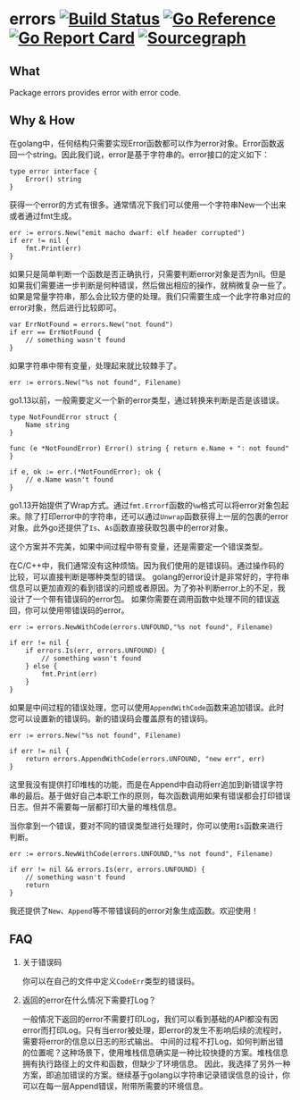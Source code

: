 # errors [![Build Status](https://travis-ci.org/rangechow/errors.svg?branch=main)](https://travis-ci.org/rangechow/errors) [![Go Reference](https://pkg.go.dev/badge/github.com/rangechow/errors.svg)](https://pkg.go.dev/github.com/rangechow/errors) [![Go Report Card](https://goreportcard.com/badge/github.com/rangechow/errors)](https://goreportcard.com/report/github.com/rangechow/errors) [![Sourcegraph](https://sourcegraph.com/github.com/rangechow/errors/-/badge.svg)](https://sourcegraph.com/github.com/rangechow/errors?badge)

## What

Package errors provides error with error code.

## Why & How

在golang中，任何结构只需要实现Error函数都可以作为error对象。Error函数返回一个string。因此我们说，error是基于字符串的。error接口的定义如下：

	type error interface {
		Error() string
	}

获得一个error的方式有很多。通常情况下我们可以使用一个字符串New一个出来或者通过fmt生成。

	err := errors.New("emit macho dwarf: elf header corrupted")
	if err != nil {
		fmt.Print(err)
	}

如果只是简单判断一个函数是否正确执行，只需要判断error对象是否为nil。但是如果我们需要进一步判断是何种错误，然后做出相应的操作，就稍微复杂一些了。
如果是常量字符串，那么会比较方便的处理。我们只需要生成一个此字符串对应的error对象，然后进行比较即可。

    var ErrNotFound = errors.New("not found")
    if err == ErrNotFound {
        // something wasn't found
    }

如果字符串中带有变量，处理起来就比较棘手了。

	err := errors.New("%s not found", Filename)

go1.13以前，一般需要定义一个新的error类型，通过转换来判断是否是该错误。

	type NotFoundError struct {
		Name string
	}
 
	func (e *NotFoundError) Error() string { return e.Name + ": not found" }

	if e, ok := err.(*NotFoundError); ok {
		// e.Name wasn't found
	}

go1.13开始提供了Wrap方式。通过`fmt.Errorf`函数的`%w`格式可以将error对象包起来。除了打印error中的字符串，还可以通过`Unwrap`函数获得上一层的包裹的error对象。此外go还提供了`Is`、`As`函数直接获取包裹中的error对象。

这个方案并不完美，如果中间过程中带有变量，还是需要定一个错误类型。

在C/C++中，我们通常没有这种烦恼。因为我们使用的是错误码。通过操作码的比较，可以直接判断是哪种类型的错误。
golang的error设计是非常好的，字符串信息可以更加直观的看到错误的问题或者原因。为了弥补判断error上的不足，我设计了一个带有错误码的error包。
如果你需要在调用函数中处理不同的错误返回，你可以使用带错误码的error。


    err := errors.NewWithCode(errors.UNFOUND,"%s not found", Filename)

	if err != nil {
		if errors.Is(err, errors.UNFOUND) {
			// something wasn't found
		} else {
			fmt.Print(err)
		}
	}

如果是中间过程的错误处理，您可以使用`AppendWithCode`函数来追加错误。此时您可以设置新的错误码。新的错误码会覆盖原有的错误码。

	err := errors.New("%s not found", Filename)

	if err != nil {
		return errors.AppendWithCode(errors.UNFOUND, "new err", err)
	}

这里我没有提供打印堆栈的功能，而是在Append中自动将err追加到新错误字符串的最后。基于做好自己本职工作的原则，每次函数调用如果有错误都会打印错误日志。但并不需要每一层都打印大量的堆栈信息。	

当你拿到一个错误，要对不同的错误类型进行处理时，你可以使用`Is`函数来进行判断。

	err := errors.NewWithCode(errors.UNFOUND,"%s not found", Filename)

	if err != nil && errors.Is(err, errors.UNFOUND) {
		// something wasn't found
		return
	}


我还提供了`New`、`Append`等不带错误码的error对象生成函数。欢迎使用！

## FAQ

1.	关于错误码
	
	你可以在自己的文件中定义`CodeErr`类型的错误码。

2.	返回的error在什么情况下需要打Log？

	一般情况下返回的error不需要打印Log，我们可以看到基础的API都没有因error而打印Log。只有当error被处理，即error的发生不影响后续的流程时，需要将error的信息以日志的形式输出。
	中间的过程不打Log，如何判断出错的位置呢？这种场景下，使用堆栈信息确实是一种比较快捷的方案。堆栈信息拥有执行路径上的文件和函数，但缺少了环境信息。
	因此，我选择了另外一种方案，即追加错误的方案。继续基于golang以字符串记录错误信息的设计，你可以在每一层Append错误，附带所需要的环境信息。
